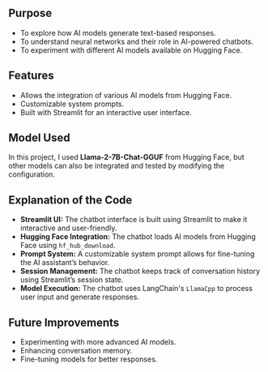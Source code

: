 
## Purpose
- To explore how AI models generate text-based responses.
- To understand neural networks and their role in AI-powered chatbots.
- To experiment with different AI models available on Hugging Face.

## Features
- Allows the integration of various AI models from Hugging Face.
- Customizable system prompts.
- Built with Streamlit for an interactive user interface.

## Model Used
In this project, I used **Llama-2-7B-Chat-GGUF** from Hugging Face, but other models can also be integrated and tested by modifying the configuration.

## Explanation of the Code
- **Streamlit UI:** The chatbot interface is built using Streamlit to make it interactive and user-friendly.
- **Hugging Face Integration:** The chatbot loads AI models from Hugging Face using `hf_hub_download`.
- **Prompt System:** A customizable system prompt allows for fine-tuning the AI assistant’s behavior.
- **Session Management:** The chatbot keeps track of conversation history using Streamlit’s session state.
- **Model Execution:** The chatbot uses LangChain's `LlamaCpp` to process user input and generate responses.

## Future Improvements
- Experimenting with more advanced AI models.
- Enhancing conversation memory.
- Fine-tuning models for better responses.
